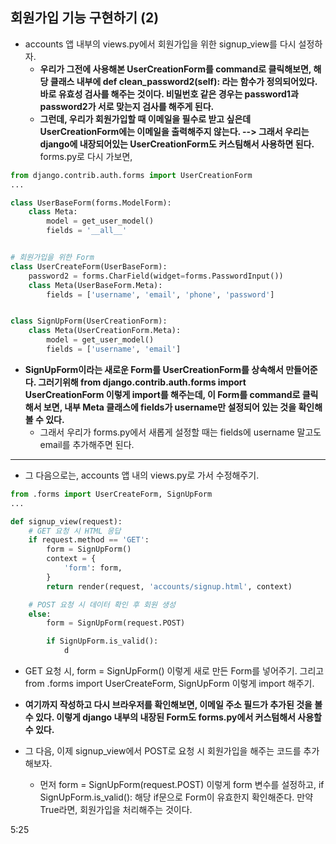 ## 회원가입 기능 구현하기 (2)
- accounts 앱 내부의 views.py에서 회원가입을 위한 signup_view를 다시 설정하자.
  - **우리가 그전에 사용해본 UserCreationForm를 command로 클릭해보면, 해당 클래스 내부에 def clean_password2(self): 라는 함수가 정의되어있다. 바로 유효성 검사를 해주는 것이다. 비밀번호 같은 경우는 password1과 password2가 서로 맞는지 검사를 해주게 된다.**
  - **그런데, 우리가 회원가입할 때 이메일을 필수로 받고 싶은데 UserCreationForm에는 이메일을 출력해주지 않는다. --> 그래서 우리는 django에 내장되어있는 UserCreationForm도 커스팀해서 사용하면 된다.** forms.py로 다시 가보면,

```python
from django.contrib.auth.forms import UserCreationForm
...

class UserBaseForm(forms.ModelForm):
    class Meta:
        model = get_user_model()
        fields = '__all__'


# 회원가입을 위한 Form
class UserCreateForm(UserBaseForm):
    password2 = forms.CharField(widget=forms.PasswordInput())
    class Meta(UserBaseForm.Meta):
        fields = ['username', 'email', 'phone', 'password']


class SignUpForm(UserCreationForm):
    class Meta(UserCreationForm.Meta):
        model = get_user_model()
        fields = ['username', 'email']


```

- **SignUpForm이라는 새로운 Form를 UserCreationForm를 상속해서 만들어준다. 그러기위해 from django.contrib.auth.forms import UserCreationForm 이렇게 import를 해주는데, 이 Form를 command로 클릭해서 보면, 내부 Meta 클래스에 fields가 username만 설정되어 있는 것을 확인해볼 수 있다.**
  - 그래서 우리가 forms.py에서 새롭게 설정할 때는 fields에 username 말고도 email를 추가해주면 된다.

* * *

- 그 다음으로는, accounts 앱 내의 views.py로 가서 수정해주기.

```python
from .forms import UserCreateForm, SignUpForm
...

def signup_view(request):
    # GET 요청 시 HTML 응답
    if request.method == 'GET':
        form = SignUpForm()
        context = {
            'form': form,
        }
        return render(request, 'accounts/signup.html', context)

    # POST 요청 시 데이터 확인 후 회원 생성
    else:
        form = SignUpForm(request.POST)

        if SignUpForm.is_valid():
            d
```


- GET 요청 시, form = SignUpForm() 이렇게 새로 만든 Form를 넣어주기. 그리고 from .forms import UserCreateForm, SignUpForm 이렇게 import 해주기.

- **여기까지 작성하고 다시 브라우저를 확인해보면, 이메일 주소 필드가 추가된 것을 볼 수 있다. 이렇게 django 내부의 내장된 Form도 forms.py에서 커스텀해서 사용할 수 있다.**

- 그 다음, 이제 signup_view에서 POST로 요청 시 회원가입을 해주는 코드를 추가해보자.
  - 먼저 form = SignUpForm(request.POST) 이렇게 form 변수를 설정하고, if SignUpForm.is_valid(): 해당 if문으로 Form이 유효한지 확인해준다. 만약 True라면, 회원가입을 처리해주는 것이다. 


5:25







